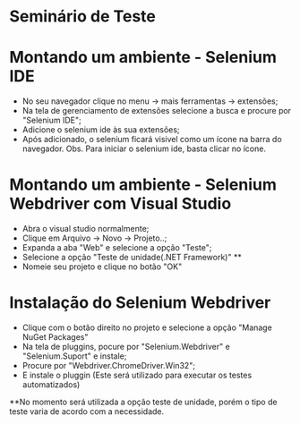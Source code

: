 # Seminário de Teste

# Montando um ambiente - Selenium IDE
* No seu navegador clique no menu -> mais ferramentas -> extensões;
* Na tela de gerenciamento de extensões selecione a busca e procure por "Selenium IDE";
* Adicione o selenium ide às sua extensões;
* Após adicionado, o selenium ficará visivel como um ícone na barra do navegador.
Obs. Para iniciar o selenium ide, basta clicar no ícone.

# Montando um ambiente - Selenium Webdriver com Visual Studio
* Abra o visual studio normalmente;
* Clique em Arquivo -> Novo -> Projeto..;
* Expanda a aba "Web" e selecione a opção "Teste";
* Selecione a opção "Teste de unidade(.NET Framework)" **
* Nomeie seu projeto e clique no botão "OK"
# Instalação do Selenium Webdriver
* Clique com o botão direito no projeto e selecione a opção "Manage NuGet Packages"
* Na tela de pluggins, pocure por "Selenium.Webdriver" e "Selenium.Suport" e instale;
* Procure por "Webdriver.ChromeDriver.Win32";
* E instale o pluggin (Este será utilizado para executar os testes automatizados)

**No momento será utilizada a opção teste de unidade, porém o tipo de teste varia de acordo com a necessidade.
